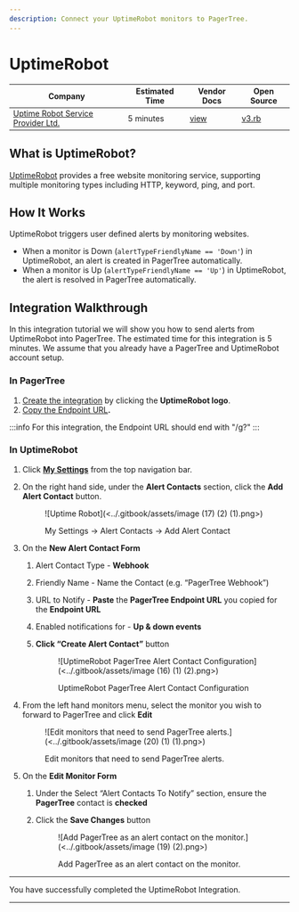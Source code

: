 ```yaml
---
description: Connect your UptimeRobot monitors to PagerTree.
---
```


# UptimeRobot

| Company                                                        | Estimated Time | Vendor Docs                                                               | Open Source                                                                                                                      |
| -------------------------------------------------------------- | -------------- | ------------------------------------------------------------------------- | -------------------------------------------------------------------------------------------------------------------------------- |
| [Uptime Robot Service Provider Ltd.](https://uptimerobot.com/) | 5 minutes      | [view](https://blog.uptimerobot.com/web-hook-alert-contacts-new-feature/) | [v3.rb](https://github.com/PagerTree/pager\_tree-integrations/blob/main/app/models/pager\_tree/integrations/uptime\_robot/v3.rb) |

## What is UptimeRobot?

[UptimeRobot](https://uptimerobot.com/) provides a free website monitoring service, supporting multiple monitoring types including HTTP, keyword, ping, and port.

## How It Works

UptimeRobot triggers user defined alerts by monitoring websites.

* When a monitor is Down (`alertTypeFriendlyName == 'Down'`) in UptimeRobot, an alert is created in PagerTree automatically.
* When a monitor is Up (`alertTypeFriendlyName == 'Up'`) in UptimeRobot, the alert is resolved in PagerTree automatically.

## Integration Walkthrough

In this integration tutorial we will show you how to send alerts from UptimeRobot into PagerTree. The estimated time for this integration is 5 minutes. We assume that you already have a PagerTree and UptimeRobot account setup.

### In PagerTree

1. [Create the integration](introduction.md#create-an-integration) by clicking the **UptimeRobot logo**.
2. [Copy the Endpoint URL](introduction.md#copy-the-endpoint-url)**.**

:::info
For this integration, the Endpoint URL should end with "/g?"
:::

### **In UptimeRobot**

1. Click [**My Settings**](https://uptimerobot.com/dashboard.php#mySettings) from the top navigation bar.
2.  On the right hand side, under the **Alert Contacts** section, click the **Add Alert Contact** button.

    <figure>![Uptime Robot](<../.gitbook/assets/image (17) (2) (1).png>)<figcaption><p>My Settings -> Alert Contacts -> Add Alert Contact</p></figcaption></figure>
3. On the **New Alert Contact Form**
   1. Alert Contact Type - **Webhook**
   2. Friendly Name - Name the Contact (e.g. “PagerTree Webhook”)
   3. URL to Notify - **Paste** the **PagerTree Endpoint URL** you copied for the **Endpoint URL**
   4. Enabled notifications for - **Up & down events**
   5.  **Click “Create Alert Contact”** button

       <figure>![UptimeRobot PagerTree Alert Contact Configuration](<../.gitbook/assets/image (16) (1) (2).png>)<figcaption><p>UptimeRobot PagerTree Alert Contact Configuration</p></figcaption></figure>
4.  From the left hand monitors menu, select the monitor you wish to forward to PagerTree and click **Edit**

    <figure>![Edit monitors that need to send PagerTree alerts.](<../.gitbook/assets/image (20) (1) (1).png>)<figcaption><p>Edit monitors that need to send PagerTree alerts.</p></figcaption></figure>
5. On the **Edit Monitor Form**
   1. Under the Select “Alert Contacts To Notify” section, ensure the **PagerTree** contact is **checked**
   2.  Click the **Save Changes** button

       <figure>![Add PagerTree as an alert contact on the monitor.](<../.gitbook/assets/image (19) (2).png>)<figcaption><p>Add PagerTree as an alert contact on the monitor.</p></figcaption></figure>

***

You have successfully completed the UptimeRobot Integration.

***
